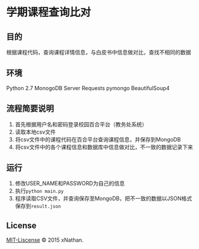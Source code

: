 # 学期课程查询比对

## 目的
根据课程代码，查询课程详情信息，与白皮书中信息做对比，查找不相同的数据

## 环境
Python 2.7
MonogoDB Server
Requests
pymongo
BeautifulSoup4

## 流程简要说明
1. 首先根据用户名和密码登录校园百合平台（教务处系统）
2. 读取本地csv文件
3. 将csv文件中的课程代码在百合平台查询课程信息，并保存到MongoDB
4. 将csv文件中的各个课程信息和数据库中信息做对比，不一致的数据记录下来

## 运行
1. 修改USER_NAME和PASSWORD为自己的信息
2. 执行`python main.py`
3. 程序读取CSV文件，并查询保存至MongoDB，把不一致的数据以JSON格式保存到`result.json`

## License
[MIT-Liscense](http://mit-license.org/) &copy; 2015 xNathan.